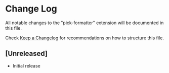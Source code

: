 # Change Log
All notable changes to the "pick-formatter" extension will be documented in this file.

Check [Keep a Changelog](http://keepachangelog.com/) for recommendations on how to structure this file.

## [Unreleased]
- Initial release